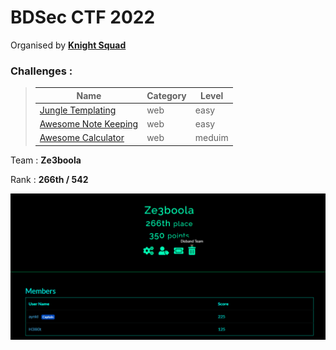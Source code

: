 # BDSec CTF 2022 
Organised by **[Knight Squad](https://knightsquad.org/)**

### Challenges  :
> | Name        | Category    | Level |
> | ----------- | ----------- | ------- |
> | [Jungle Templating](./Web/README.md) | web |easy |
> | [Awesome Note Keeping](./Web/README.md) | web |easy |
> | [Awesome Calculator](./Web/README.md) | web |meduim |


Team : **Ze3boola**

Rank : **266th / 542**

<center><img src="images/rank.png"></center>
 
</br>

